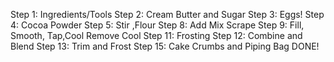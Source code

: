 Step 1: Ingredients/Tools
Step 2: Cream Butter and Sugar
Step 3: Eggs!
Step 4: Cocoa Powder 
Step 5: Stir ,Flour
Step 8:  Add Mix Scrape
Step 9: Fill, Smooth, Tap,Cool Remove Cool
Step 11: Frosting 
Step 12: Combine and Blend
Step 13: Trim and Frost
Step 15: Cake Crumbs and Piping Bag
DONE!